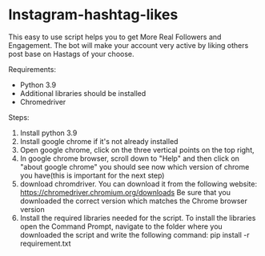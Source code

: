 # Instagram-hashtag-likes
This easy to use script helps you to get More Real Followers and Engagement. The bot will make your account very active by liking others post base on Hastags of your choose.

Requirements:
- Python 3.9
- Additional libraries should be installed
- Chromedriver

Steps: 
1) Install python 3.9 
2) Install google chrome if it's not already installed 
3) Open google chrome, click on the three vertical points on the top right, 
4) In google chrome browser, scroll down to "Help" and then click on "about google chrome"
   you should see now which version of chrome you have(this is important for the next step)
5) download chromdriver. You can download it from the following website: https://chromedriver.chromium.org/downloads
   Be sure that you downloaded the correct version which matches the Chrome browser version 
6) Install the required libraries needed for the script. 
   To install the libraries open the Command Prompt, navigate to the folder where you downloaded the script and write the following command: 
   pip install -r requirement.txt 
